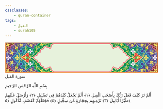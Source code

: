 ```yaml
---
cssclasses:
    - quran-container
tags:
    - الفيل
    - surah105
---
```

<div class="quran-container">
<span class="second-border"></span>
<span class="border"></span>
<div class="head-container">
<img src="https://raw.githubusercontent.com/LORDyyyyy/obsidian-the_quran_vault/main/src/webview/surah_head.png" height=100>
<div class="surah-name">
<span class="surah-name-fnt">سورة الفيل</span>
</div>
</div>
<div class="quran-content">
<div class="name-of-god"> <p> بِسْمِ اللَّهِ الرَّحْمَنِ الرَّحِيمِ </p></div>
<p>
<span class="sign" id="f1">أَلَمْ تَرَ كَيْفَ فَعَلَ رَبُّكَ بِأَصْحَبِ الْفِيلِ <span>﴿</span>١<span>﴾</span></span>
<span class="sign" id="f2">أَلَمْ يَجْعَلْ كَيْدَهُمْ فِى تَضْلِيلٍ <span>﴿</span>٢<span>﴾</span></span>
<span class="sign" id="f3">وَأَرْسَلَ عَلَيْهِمْ طَيْرًا أَبَابِيلَ <span>﴿</span>٣<span>﴾</span></span>
<span class="sign" id="f4">تَرْمِيهِم بِحِجَارَةٍ مِّن سِجِّيلٍ <span>﴿</span>٤<span>﴾</span></span>
<span class="sign" id="f5">فَجَعَلَهُمْ كَعَصْفٍ مَّأْكُولٍ <span>﴿</span>٥<span>﴾</span></span>

</p>
</div>
<span class="border" style="margin-top:25px;"></span>
<span class="second-border-bottom"></span>
</div>
